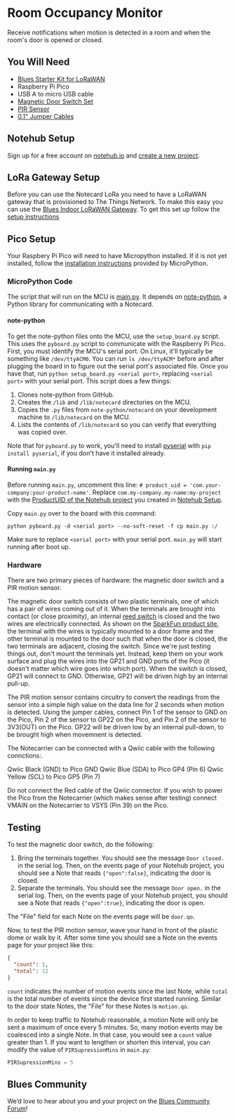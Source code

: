 # Room Occupancy Monitor

Receive notifications when motion is detected in a room and when the room's door is opened or closed.

## You Will Need

* [Blues Starter Kit for LoRaWAN](https://shop.blues.com/products/blues-starter-kit-lorawan)
* Raspberry Pi Pico
* USB A to micro USB cable
* [Magnetic Door Switch Set](https://www.sparkfun.com/products/13247)
* [PIR Sensor](https://www.adafruit.com/product/4871)
* [0.1" Jumper Cables](https://www.adafruit.com/product/5018)

## Notehub Setup

Sign up for a free account on [notehub.io](https://notehub.io) and [create a new project](https://dev.blues.io/quickstart/notecard-quickstart/notecard-and-notecarrier-a/#set-up-notehub).

## LoRa Gateway Setup

Before you can use the Notecard LoRa you need to have a LoRaWAN gateway that is provisioned to The Things Network.  To make this easy you can use the [Blues Indoor LoRaWAN Gateway](https://shop.blues.com/products/blues-starter-kit-lorawan).  To get this set up follow the [setup instructions](https://dev.blues.io/lora/connecting-to-a-lorawan-gateway/)


## Pico Setup

Your Raspbery Pi Pico will need to have Micropython installed.  If it is not yet installed, follow the [installation instructions](https://micropython.org/download/RPI_PICO/) provided by MicroPython.

### MicroPython Code

The script that will run on the MCU is [main.py](main.py). It depends on [note-python](https://github.com/blues/note-python), a Python library for communicating with a Notecard.

#### note-python

To get the note-python files onto the MCU, use the `setup_board.py` script. This uses the `pyboard.py` script to communicate with the Raspberry Pi Pico. First, you must identify the MCU's serial port. On Linux, it'll typically be something like `/dev/ttyACM0`. You can run `ls /dev/ttyACM*` before and after plugging the board in to figure out the serial port's associated file. Once you have that, run `python setup_board.py <serial port>`, replacing `<serial port>` with your serial port. This script does a few things:

1. Clones note-python from GitHub.
2. Creates the `/lib` and `/lib/notecard` directories on the MCU.
3. Copies the `.py` files from `note-python/notecard` on your development machine to `/lib/notecard` on the MCU.
4. Lists the contents of `/lib/notecard` so you can verify that everything was copied over.

Note that for `pyboard.py` to work, you'll need to install [pyserial](https://pypi.org/project/pyserial/) with `pip install pyserial`, if you don't have it installed already.

#### Running `main.py`

Before running `main.py`, uncomment this line: `# product_uid = 'com.your-company:your-product-name'`. Replace `com.my-company.my-name:my-project` with the [ProductUID of the Notehub project](https://dev.blues.io/notehub/notehub-walkthrough/#finding-a-productuid) you created in [Notehub Setup](#notehub-setup).

Copy `main.py` over to the board with this command:

```
python pyboard.py -d <serial port> --no-soft-reset -f cp main.py :/
```

 Make sure to replace `<serial port>` with your serial port. `main.py` will start running after boot up.

### Hardware

There are two primary pieces of hardware: the magnetic door switch and a PIR motion sensor.

The magnetic door switch consists of two plastic terminals, one of which has a pair of wires coming out of it. When the terminals are brought into contact (or close proximity), an internal [reed switch](https://en.wikipedia.org/wiki/Reed_switch) is closed and the two wires are electrically connected. As shown on the [SparkFun product site](https://www.sparkfun.com/products/13247), the terminal with the wires is typically mounted to a door frame and the other terminal is mounted to the door such that when the door is closed, the two terminals are adjacent, closing the switch. Since we're just testing things out, don't mount the terminals yet. Instead, keep them on your work surface and plug the wires into the GP21 and GND ports of the Pico (it doesn't matter which wire goes into which port). When the switch is closed, GP21 will connect to GND. Otherwise, GP21 will be driven high by an internal pull-up.

The PIR motion sensor contains circuitry to convert the readings from the sensor into a simple high value on the data line for 2 seconds when motion is detected. Using the jumper cables, connect Pin 1 of the sensor to GND on the Pico, Pin 2 of the sensor to GP22 on the Pico, and Pin 2 of the sensor to 3V3(OUT) on the Pico.  GP22 will be driven low by an internal pull-down, to be brought high when movemnent is detected.

The Notecarrier can be connected with a Qwiic cable with the following connctions:.

  Qwiic Black (GND) to Pico GND
  Qwiic Blue (SDA) to  Pico GP4 (Pin 6)
  Qwiic Yellow (SCL) to Pico GP5 (Pin 7)

Do not connect the Red cable of the Qwiic connector.  If you wish to power the Pico from the Notecarrier (which makes sense after testing) connect VMAIN on the Notecarrier to VSYS (Pin 39) on the Pico.

## Testing

To test the magnetic door switch, do the following:

1. Bring the terminals together. You should see the message `Door closed.` in the serial log. Then, on the events page of your Notehub project, you should see a Note that reads `{"open":false}`, indicating the door is closed.
1. Separate the terminals. You should see the message `Door open.` in the serial log. Then, on the events page of your Notehub project, you should see a Note that reads `{"open":true}`, indicating the door is open.

The "File" field for each Note on the events page will be `door.qo`.

Now, to test the PIR motion sensor, wave your hand in front of the plastic dome or walk by it. After some time you should see a Note on the events page for your project like this:

```json
{
  "count": 1,
  "total": 12
}
```

`count` indicates the number of motion events since the last Note, while `total` is the total number of events since the device first started running. Similar to the door state Notes, the "File" for these Notes is `motion.qo`.

In order to keep traffic to Notehub reasonable, a motion Note will only be sent a maximum of once every 5 minutes. So, many motion events may be coalesced into a single Note. In that case, you would see a `count` value greater than 1. If you want to lengthen or shorten this interval, you can modify the value of `PIRSupressionMins` in `main.py`:

```python
PIRSupressionMins = 5
```

## Blues Community

We’d love to hear about you and your project on the [Blues Community Forum](https://discuss.blues.io/)!
